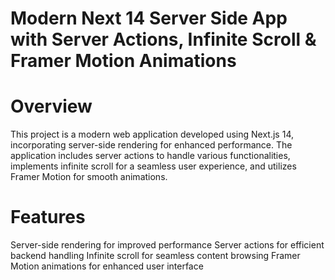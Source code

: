 
# Modern Next 14 Server Side App with Server Actions, Infinite Scroll & Framer Motion Animations

# Overview

This project is a modern web application developed using Next.js 14, incorporating server-side rendering for enhanced performance.
The application includes server actions to handle various functionalities,
implements infinite scroll for a seamless user experience, and 
utilizes Framer Motion for smooth animations.

# Features

Server-side rendering for improved performance
Server actions for efficient backend handling
Infinite scroll for seamless content browsing
Framer Motion animations for enhanced user interface
